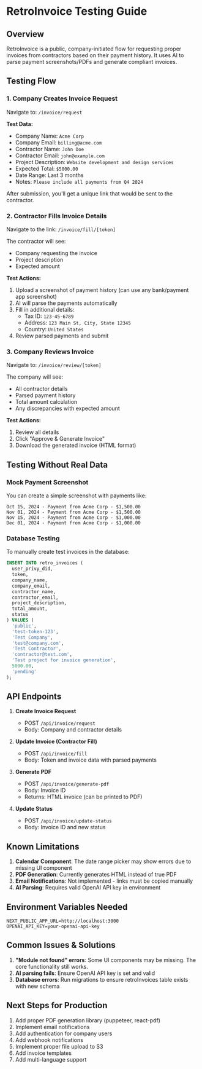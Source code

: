 # RetroInvoice Testing Guide

## Overview
RetroInvoice is a public, company-initiated flow for requesting proper invoices from contractors based on their payment history. It uses AI to parse payment screenshots/PDFs and generate compliant invoices.

## Testing Flow

### 1. Company Creates Invoice Request
Navigate to: `/invoice/request`

**Test Data:**
- Company Name: `Acme Corp`
- Company Email: `billing@acme.com`
- Contractor Name: `John Doe`
- Contractor Email: `john@example.com`
- Project Description: `Website development and design services`
- Expected Total: `$5000.00`
- Date Range: Last 3 months
- Notes: `Please include all payments from Q4 2024`

After submission, you'll get a unique link that would be sent to the contractor.

### 2. Contractor Fills Invoice Details
Navigate to the link: `/invoice/fill/[token]`

The contractor will see:
- Company requesting the invoice
- Project description
- Expected amount

**Test Actions:**
1. Upload a screenshot of payment history (can use any bank/payment app screenshot)
2. AI will parse the payments automatically
3. Fill in additional details:
   - Tax ID: `123-45-6789`
   - Address: `123 Main St, City, State 12345`
   - Country: `United States`
4. Review parsed payments and submit

### 3. Company Reviews Invoice
Navigate to: `/invoice/review/[token]`

The company will see:
- All contractor details
- Parsed payment history
- Total amount calculation
- Any discrepancies with expected amount

**Test Actions:**
1. Review all details
2. Click "Approve & Generate Invoice"
3. Download the generated invoice (HTML format)

## Testing Without Real Data

### Mock Payment Screenshot
You can create a simple screenshot with payments like:
```
Oct 15, 2024 - Payment from Acme Corp - $1,500.00
Nov 01, 2024 - Payment from Acme Corp - $1,500.00
Nov 15, 2024 - Payment from Acme Corp - $1,000.00
Dec 01, 2024 - Payment from Acme Corp - $1,000.00
```

### Database Testing
To manually create test invoices in the database:

```sql
INSERT INTO retro_invoices (
  user_privy_did,
  token,
  company_name,
  company_email,
  contractor_name,
  contractor_email,
  project_description,
  total_amount,
  status
) VALUES (
  'public',
  'test-token-123',
  'Test Company',
  'test@company.com',
  'Test Contractor',
  'contractor@test.com',
  'Test project for invoice generation',
  5000.00,
  'pending'
);
```

## API Endpoints

1. **Create Invoice Request**
   - POST `/api/invoice/request`
   - Body: Company and contractor details

2. **Update Invoice (Contractor Fill)**
   - POST `/api/invoice/fill`
   - Body: Token and invoice data with parsed payments

3. **Generate PDF**
   - POST `/api/invoice/generate-pdf`
   - Body: Invoice ID
   - Returns: HTML invoice (can be printed to PDF)

4. **Update Status**
   - POST `/api/invoice/update-status`
   - Body: Invoice ID and new status

## Known Limitations

1. **Calendar Component**: The date range picker may show errors due to missing UI component
2. **PDF Generation**: Currently generates HTML instead of true PDF
3. **Email Notifications**: Not implemented - links must be copied manually
4. **AI Parsing**: Requires valid OpenAI API key in environment

## Environment Variables Needed

```env
NEXT_PUBLIC_APP_URL=http://localhost:3000
OPENAI_API_KEY=your-openai-api-key
```

## Common Issues & Solutions

1. **"Module not found" errors**: Some UI components may be missing. The core functionality still works.
2. **AI parsing fails**: Ensure OpenAI API key is set and valid
3. **Database errors**: Run migrations to ensure retroInvoices table exists with new schema

## Next Steps for Production

1. Add proper PDF generation library (puppeteer, react-pdf)
2. Implement email notifications
3. Add authentication for company users
4. Add webhook notifications
5. Implement proper file upload to S3
6. Add invoice templates
7. Add multi-language support